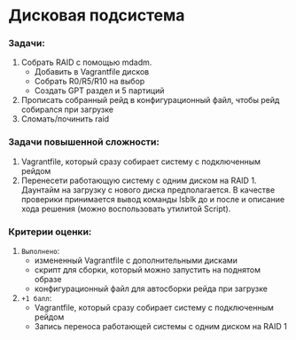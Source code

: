 # Дисковая подсистема

### __Задачи:__
1. Собрать RAID с помощью mdadm.
    - Добавить в Vagrantfile дисков
    - Собрать R0/R5/R10 на выбор
    - Создать GPT раздел и 5 партиций
1. Прописать собранный рейд в конфигурационный файл, чтобы рейд собирался при загрузке
1. Сломать/починить raid

### __Задачи повышенной сложности:__
1. Vagrantfile, который сразу собирает систему с подключенным рейдом
1. Перенесети работающую систему с одним диском на RAID 1. Даунтайм на загрузку с нового диска предполагается. В качестве проверики принимается вывод команды lsblk до и после и описание хода решения (можно воспользовать утилитой Script).

### __Критерии оценки:__
1. `Выполнено`:
    - измененный Vagrantfile с дополнительными дисками
    - скрипт для сборки, который можно запустить на поднятом образе
    - конфигурационный файл для автосборки рейда при загрузке
1. `+1 балл`:
    - Vagrantfile, который сразу собирает систему с подключенным рейдом
    - Запись переноса работающей системы с одним диском на RAID 1
